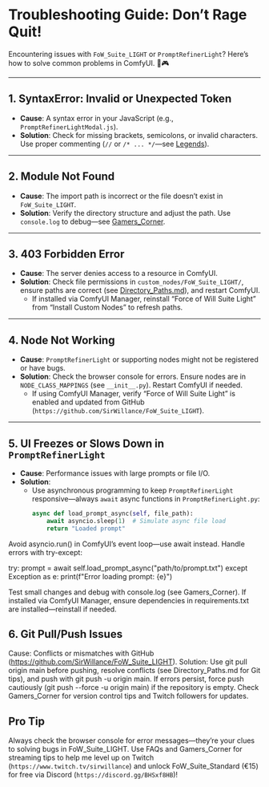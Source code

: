 # Troubleshooting Guide: Don’t Rage Quit!

Encountering issues with `FoW_Suite_LIGHT` or `PromptRefinerLight`? Here’s how to solve common problems in ComfyUI. 🚀🎮

---

## 1. SyntaxError: Invalid or Unexpected Token
- **Cause**: A syntax error in your JavaScript (e.g., `PromptRefinerLightModal.js`).
- **Solution**: Check for missing brackets, semicolons, or invalid characters. Use proper commenting (`//` or `/* ... */`—see [Legends](Legends.md)).

---

## 2. Module Not Found
- **Cause**: The import path is incorrect or the file doesn’t exist in `FoW_Suite_LIGHT`.
- **Solution**: Verify the directory structure and adjust the path. Use `console.log` to debug—see [Gamers_Corner](Gamers_Corner.md).

---

## 3. 403 Forbidden Error
- **Cause**: The server denies access to a resource in ComfyUI.
- **Solution**: Check file permissions in `custom_nodes/FoW_Suite_LIGHT/`, ensure paths are correct (see [Directory_Paths.md](Directory_Paths.md)), and restart ComfyUI.
  - If installed via ComfyUI Manager, reinstall “Force of Will Suite Light” from “Install Custom Nodes” to refresh paths.

---

## 4. Node Not Working
- **Cause**: `PromptRefinerLight` or supporting nodes might not be registered or have bugs.
- **Solution**: Check the browser console for errors. Ensure nodes are in `NODE_CLASS_MAPPINGS` (see `__init__.py`). Restart ComfyUI if needed.
  - If using ComfyUI Manager, verify “Force of Will Suite Light” is enabled and updated from GitHub (`https://github.com/SirWillance/FoW_Suite_LIGHT`).

---

## 5. UI Freezes or Slows Down in `PromptRefinerLight`
- **Cause**: Performance issues with large prompts or file I/O.
- **Solution**:
  - Use asynchronous programming to keep `PromptRefinerLight` responsive—always `await` async functions in `PromptRefinerLight.py`:
    ```python
    async def load_prompt_async(self, file_path):
        await asyncio.sleep(1)  # Simulate async file load
        return "Loaded prompt"

Avoid asyncio.run() in ComfyUI’s event loop—use await instead.
Handle errors with try-except:

try:
    prompt = await self.load_prompt_async("path/to/prompt.txt")
except Exception as e:
    print(f"Error loading prompt: {e}")

Test small changes and debug with console.log (see Gamers_Corner).
If installed via ComfyUI Manager, ensure dependencies in requirements.txt are installed—reinstall if needed.

## 6. Git Pull/Push Issues
Cause: Conflicts or mismatches with GitHub (https://github.com/SirWillance/FoW_Suite_LIGHT).
Solution: Use git pull origin main before pushing, resolve conflicts (see Directory_Paths.md for Git tips), and push with git push -u origin main. If errors persist, force push cautiously (git push --force -u origin main) if the repository is empty.
Check Gamers_Corner for version control tips and Twitch followers for updates.

## Pro Tip
Always check the browser console for error messages—they’re your clues to solving bugs in FoW_Suite_LIGHT.
Use FAQs and Gamers_Corner for streaming tips to help me level up on Twitch (`https://www.twitch.tv/sirwillance`) and unlock FoW_Suite_Standard (€15) for free via Discord (`https://discord.gg/BHSxf8HB`)!